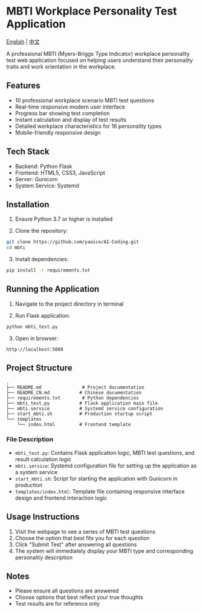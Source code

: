 # MBTI Workplace Personality Test Application

[English](./README.md) | [中文](./README_CN.md)

A professional MBTI (Myers-Briggs Type Indicator) workplace personality test web application focused on helping users understand their personality traits and work orientation in the workplace.

## Features

- 10 professional workplace scenario MBTI test questions
- Real-time responsive modern user interface
- Progress bar showing test completion
- Instant calculation and display of test results
- Detailed workplace characteristics for 16 personality types
- Mobile-friendly responsive design

## Tech Stack

- Backend: Python Flask
- Frontend: HTML5, CSS3, JavaScript
- Server: Gunicorn
- System Service: Systemd

## Installation

1. Ensure Python 3.7 or higher is installed

2. Clone the repository:
```bash
git clone https://github.com/yaoice/AI-Coding.git
cd mbti
```

3. Install dependencies:
```bash
pip install -r requirements.txt
```

## Running the Application

1. Navigate to the project directory in terminal

2. Run Flask application:
```bash
python mbti_test.py
```

3. Open in browser:
```
http://localhost:5000
```

## Project Structure

```
.
├── README.md               # Project documentation
├── README_CN.md           # Chinese documentation
├── requirements.txt        # Python dependencies
├── mbti_test.py           # Flask application main file
├── mbti.service           # Systemd service configuration
├── start_mbti.sh          # Production startup script
└── templates
    └── index.html         # Frontend template
```

### File Description

- `mbti_test.py`: Contains Flask application logic, MBTI test questions, and result calculation logic
- `mbti.service`: Systemd configuration file for setting up the application as a system service
- `start_mbti.sh`: Script for starting the application with Gunicorn in production
- `templates/index.html`: Template file containing responsive interface design and frontend interaction logic

## Usage Instructions

1. Visit the webpage to see a series of MBTI test questions
2. Choose the option that best fits you for each question
3. Click "Submit Test" after answering all questions
4. The system will immediately display your MBTI type and corresponding personality description

## Notes

- Please ensure all questions are answered
- Choose options that best reflect your true thoughts
- Test results are for reference only